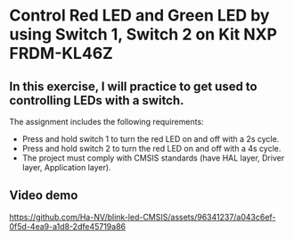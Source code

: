 # Control Red LED and Green LED by using Switch 1, Switch 2 on Kit NXP FRDM-KL46Z
## In this exercise, I will practice to get used to controlling LEDs with a switch.
The assignment includes the following requirements:
* Press and hold switch 1 to turn the red LED on and off with a 2s cycle.
* Press and hold switch 2 to turn the red LED on and off with a 4s cycle.
* The project must comply with CMSIS standards (have HAL layer, Driver layer, Application layer).
## Video demo
https://github.com/Ha-NV/blink-led-CMSIS/assets/96341237/a043c6ef-0f5d-4ea9-a1d8-2dfe45719a86
